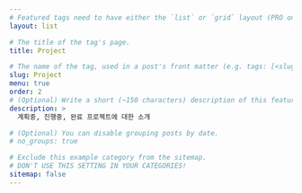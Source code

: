 ```yaml
---
# Featured tags need to have either the `list` or `grid` layout (PRO only).
layout: list

# The title of the tag's page.
title: Project

# The name of the tag, used in a post's front matter (e.g. tags: [<slug>]).
slug: Project
menu: true
order: 2
# (Optional) Write a short (~150 characters) description of this featured tag.
description: >
  계획중, 진행중, 완료 프로젝트에 대한 소개

# (Optional) You can disable grouping posts by date.
# no_groups: true

# Exclude this example category from the sitemap.
# DON'T USE THIS SETTING IN YOUR CATEGORIES!
sitemap: false
---
```

